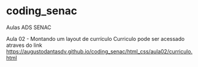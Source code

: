 # coding_senac
 Aulas ADS SENAC

Aula 02 - Montando um layout de currículo
 Curriculo pode ser acessado atraves do link <a href="https://augustodantasdv.github.io/coding_senac/html_css/aula02/curriculo.html">https://augustodantasdv.github.io/coding_senac/html_css/aula02/curriculo.html</a>
